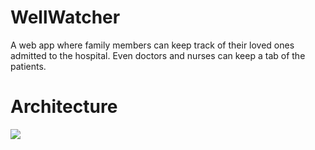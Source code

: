  # WellWatcher
A web app where family members can keep track of their loved ones admitted to the hospital. Even doctors and nurses can keep a tab of the patients.

 # Architecture
<img src="https://github.com/mittalsam20/wellWatcher/blob/main/Architecture.png" />

